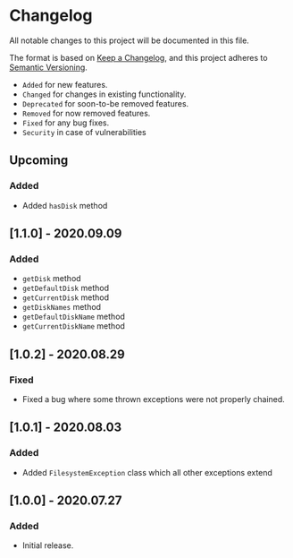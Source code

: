 # Changelog

All notable changes to this project will be documented in this file.

The format is based on [Keep a Changelog](https://keepachangelog.com/en/1.0.0/),
and this project adheres to [Semantic Versioning](https://semver.org/spec/v2.0.0.html).

- `Added` for new features.
- `Changed` for changes in existing functionality.
- `Deprecated` for soon-to-be removed features.
- `Removed` for now removed features.
- `Fixed` for any bug fixes.
- `Security` in case of vulnerabilities

## Upcoming

### Added

- Added `hasDisk` method

## [1.1.0] - 2020.09.09

### Added

- `getDisk` method
- `getDefaultDisk` method
- `getCurrentDisk` method
- `getDiskNames` method
- `getDefaultDiskName` method
- `getCurrentDiskName` method

## [1.0.2] - 2020.08.29

### Fixed

- Fixed a bug where some thrown exceptions were not properly chained.

## [1.0.1] - 2020.08.03

### Added

- Added `FilesystemException` class which all other exceptions extend

## [1.0.0] - 2020.07.27

### Added

- Initial release.